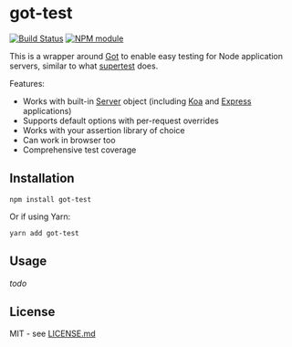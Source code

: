 # got-test

[![Build Status](https://secure.travis-ci.org/hiddentao/got-test.svg?branch=master)](http://travis-ci.org/hiddentao/got-test)
[![NPM module](https://badge.fury.io/js/got-test.svg)](https://badge.fury.io/js/got-test)

This is a wrapper around [Got](https://www.npmjs.com/package/got) to enable
easy testing for Node application servers, similar to what [supertest](https://github.com/visionmedia/supertest) does.

Features:

* Works with built-in [Server](https://nodejs.org/dist/latest-v8.x/docs/api/net.html#net_class_net_server) object (including [Koa](https://github.com/koajs/koa) and [Express](https://expressjs.com/) applications)
* Supports default options with per-request overrides
* Works with your assertion library of choice
* Can work in browser too
* Comprehensive test coverage

## Installation

```shell
npm install got-test
```
Or if using Yarn:

```shell
yarn add got-test
```

## Usage

_todo_

## License

MIT - see [LICENSE.md](LICENSE.md)
